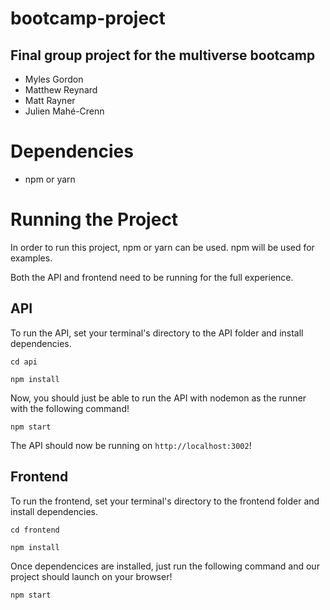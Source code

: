 # bootcamp-project

## Final group project for the multiverse bootcamp

- Myles Gordon
- Matthew Reynard
- Matt Rayner
- Julien Mahé-Crenn

# Dependencies

- npm or yarn

# Running the Project

In order to run this project, npm or yarn can be used. npm will be used for examples.

Both the API and frontend need to be running for the full experience.

## API

To run the API, set your terminal's directory to the API folder and install dependencies.

`cd api`

`npm install`

Now, you should just be able to run the API with nodemon as the runner with the following command!

`npm start`

The API should now be running on `http://localhost:3002`!

## Frontend

To run the frontend, set your terminal's directory to the frontend folder and install dependencies.

`cd frontend`

`npm install`

Once dependencices are installed, just run the following command and our project should launch on your browser!

`npm start`
